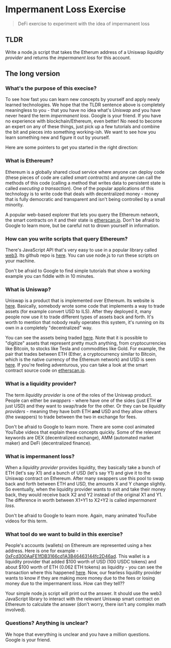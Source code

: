 # Impermanent Loss Exercise

> DeFi exercise to experiment with the idea of impermanent loss

## TLDR

Write a node.js script that takes the Etherum address of a Uniswap *liquidity provider* and returns the *impermanent loss* for this account.

## The long version

### What's the purpose of this execise?

To see how fast you can learn new concepts by yourself and apply newly learned technologies. We hope that the TLDR sentence above is completely meaningless to you - that you have no idea what's *Uniswap* and you have never heard the term *impermanent loss*. Google is your friend. If you have no experience with blockchain/Ethereum, even better! No need to become an expert on any of these things, just pick up a few tutorials and combine the bit and pieces into something working-ish. We want to see how you learn something new and figure it out by yourself.

Here are some pointers to get you started in the right direction:

### What is Ethereum?

Ethereum is a globally shared cloud service where anyone can deploy code (these pieces of code are called *smart contracts*) and anyone can call the methods of this code (calling a method that writes data to persistent state is called *executing a transaction*). One of the popular applications of this technology is to write code that deals with decentralized money - money that is fully democratic and transparent and isn't being controlled by a small minority.

A popular web-based explorer that lets you query the Ethereum network, the smart contracts on it and their state is [etherscan.io](etherscan.io). Don't be afraid to Google to learn more, but be careful not to drown yourself in information.

### How can you write scripts that query Ethereum?

There's JavaScript API that's very easy to use in a popular library called [web3](https://web3js.readthedocs.io/en/v1.3.0/). Its github repo is [here](https://github.com/ChainSafe/web3.js). You can use node.js to run these scripts on your machine.

Don't be afraid to Google to find simple tutorials that show a working example you can fiddle with in 10 minutes.

### What is Uniswap?

Uniswap is a product that is implemented over Ethereum. Its website is [here](https://uniswap.org/). Basically, somebody wrote some code that implements a way to trade assets (for example convert USD to ILS). After they deployed it, many people now use it to trade different types of assets back and forth. It's worth to mention that nobody really operates this system, it's running on its own in a completely "decentralized" way.

You can see the assets being traded [here](https://info.uniswap.org/tokens). Note that it is possible to "digitize" assets that represent pretty much anything, from cryptocurrencies like Bitcoin, to stocks like Tesla and commodities like Gold. For example, the pair that trades between ETH (Ether, a cryptocurrency similar to Bitcoin, which is the native currency of the Ethereum network) and USD is seen [here](https://info.uniswap.org/pair/0xb4e16d0168e52d35cacd2c6185b44281ec28c9dc). If you're feeling adventurous, you can take a look at the smart contract source code on [etherscan.io](https://etherscan.io/address/0xb4e16d0168e52d35cacd2c6185b44281ec28c9dc#code).

### What is a liquidity provider?

The term *liquidity provider* is one of the roles of the Uniswap product. People can either be *swappers* - where have one of the sides (just ETH **or** just USD) and they want to swap/trade for the other. Or they can be *liquidity providers* - meaning they have both ETH **and** USD and they allow others (the swappers) to trade between the two in exchange for fees.

Don't be afraid to Google to learn more. There are some cool animated YouTube videos that explain these concepts quickly. Some of the relevant keywords are DEX (decentralized exchange), AMM (automated market maker) and DeFi (decentralized finance).

### What is impermanent loss?

When a *liquidity provider* provides liquidity, they basically take a bunch of ETH (let's say X1) and a bunch of USD (let's say Y1) and give it to the Uniswap contract on Ethereum. After many swappers use this pool to swap back and forth between ETH and USD, the amounts X and Y change slightly. So eventually, when the liquidity provider wants to exit and take their money back, they would receive back X2 and Y2 instead of the original X1 and Y1. The difference in worth between X1+Y1 to X2+Y2 is called *impermanent loss*.

Don't be afraid to Google to learn more. Again, many animated YouTube videos for this term.

### What tool do we want to build in this exercise?

People's accounts (wallets) on Ethereum are represented using a hex address. Here is one for example - [0xFcd300AaFE1fDB3166cd1A3B46463144fc2D46ad](https://etherscan.io/address/0xFcd300AaFE1fDB3166cd1A3B46463144fc2D46ad). This wallet is a liquidity provider that added $100 worth of USD (100 USDC tokens) and about $100 worth of ETH (0.062 ETH tokens) as liquidity - you can see the transaction where this happened [here](https://etherscan.io/tx/0x9ff9f4837bc468f8b6b321f0d9a69739e1c39093f844835258d863c75d68f123). Now, our fearless liquidity provider wants to know if they are making more money due to the fees or losing money due to the impermanent loss. How can they tell??

Your simple node.js script will print out the answer. It should use the web3 JavaScript library to interact with the relevant Uniswap smart contract on Ethereum to calculate the answer (don't worry, there isn't any complex math involved).

### Questions? Anything is unclear?

We hope that everything is unclear and you have a million questions. Google is your friend.
